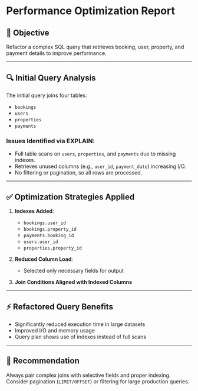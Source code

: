 # Performance Optimization Report

## 🎯 Objective
Refactor a complex SQL query that retrieves booking, user, property, and payment details to improve performance.

---

## 🔍 Initial Query Analysis

The initial query joins four tables:

- `bookings`
- `users`
- `properties`
- `payments`

### Issues Identified via EXPLAIN:
- Full table scans on `users`, `properties`, and `payments` due to missing indexes.
- Retrieves unused columns (e.g., `user_id`, `payment_date`) increasing I/O.
- No filtering or pagination, so all rows are processed.

---

## ✅ Optimization Strategies Applied

1. **Indexes Added**:
   - `bookings.user_id`
   - `bookings.property_id`
   - `payments.booking_id`
   - `users.user_id`
   - `properties.property_id`

2. **Reduced Column Load**:
   - Selected only necessary fields for output

3. **Join Conditions Aligned with Indexed Columns**

---

## ⚡ Refactored Query Benefits

- Significantly reduced execution time in large datasets
- Improved I/O and memory usage
- Query plan shows use of indexes instead of full scans

---

## 📌 Recommendation

Always pair complex joins with selective fields and proper indexing. Consider pagination (`LIMIT/OFFSET`) or filtering for large production queries.
